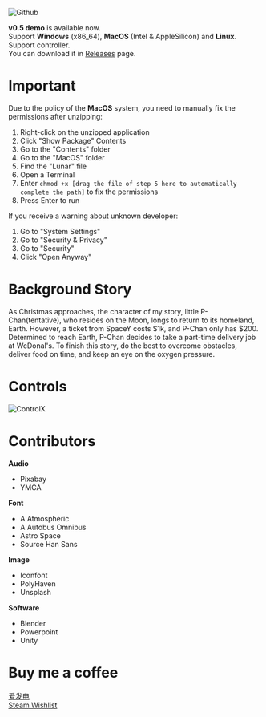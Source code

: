 ![Github](https://github.com/user-attachments/assets/7fb07a74-5571-4c0d-a17a-309305b4dbb4)

**v0.5 demo** is available now.  
Support **Windows** (x86_64), **MacOS** (Intel & AppleSilicon) and **Linux**.  
Support controller.  
You can download it in [Releases](https://github.com/Geraniol/Lunar/releases) page.

# Important
Due to the policy of the **MacOS** system, you need to manually fix the permissions after unzipping:
1. Right-click on the unzipped application
2. Click "Show Package" Contents
3. Go to the "Contents" folder
4. Go to the "MacOS" folder
5. Find the "Lunar" file
6. Open a Terminal
7. Enter `chmod +x [drag the file of step 5 here to automatically complete the path]` to fix the permissions
8. Press Enter to run

If you receive a warning about unknown developer:
1. Go to "System Settings"
2. Go to "Security & Privacy"
3. Go to "Security"
4. Click "Open Anyway"

# Background Story

As Christmas approaches, the character of my story, little P-Chan(tentative), who resides on the Moon, longs to return to its homeland, Earth. However, a ticket from SpaceY costs $1k, and P-Chan only has $200. Determined to reach Earth, P-Chan decides to take a part-time delivery job at WcDonal's. To finish this story, do the best to overcome obstacles, deliver food on time, and keep an eye on the oxygen pressure.

# Controls
![ControlX](https://github.com/user-attachments/assets/a3586c0c-1519-4b59-88d2-d8e38967f5b2)

# Contributors

**Audio**
* Pixabay
* YMCA

**Font**
* A Atmospheric
* A Autobus Omnibus
* Astro Space
* Source Han Sans

**Image**
* Iconfont
* PolyHaven
* Unsplash

**Software**
* Blender
* Powerpoint
* Unity

# Buy me a coffee
[爱发电](https://afdian.com/a/Geraniol)  
[Steam Wishlist](https://store.steampowered.com/wishlist/profiles/76561199089877858/)
